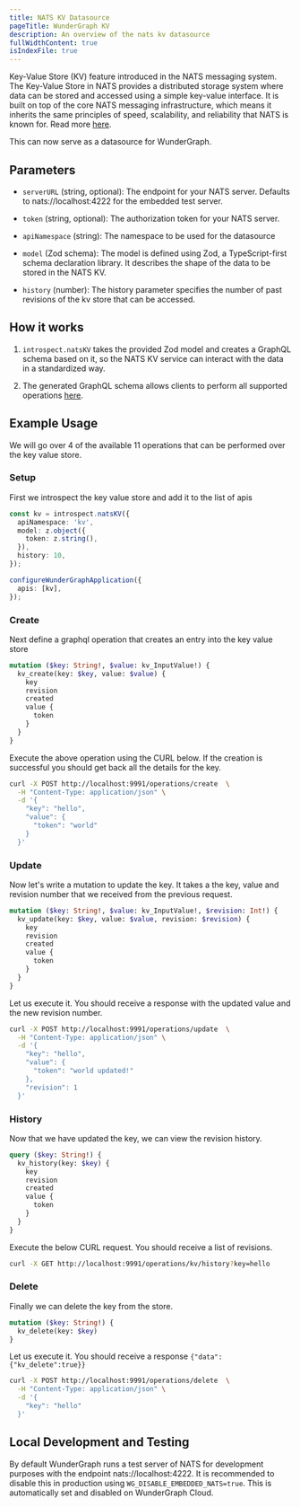 ```yaml
---
title: NATS KV Datasource
pageTitle: WunderGraph KV
description: An overview of the nats kv datasource
fullWidthContent: true
isIndexFile: true
---
```


Key-Value Store (KV) feature introduced in the NATS messaging system. The Key-Value Store in NATS provides a distributed storage system where data can be stored and accessed using a simple key-value interface. It is built on top of the core NATS messaging infrastructure, which means it inherits the same principles of speed, scalability, and reliability that NATS is known for. Read more [here](https://docs.nats.io/using-nats/developer/develop_jetstream/kv).

This can now serve as a datasource for WunderGraph.

## Parameters

- `serverURL` (string, optional): The endpoint for your NATS server. Defaults to nats://localhost:4222 for the embedded test server.

- `token` (string, optional): The authorization token for your NATS server.

- `apiNamespace` (string): The namespace to be used for the datasource

- `model` (Zod schema): The model is defined using Zod, a TypeScript-first schema declaration library. It describes the shape of the data to be stored in the NATS KV.

- `history` (number): The history parameter specifies the number of past revisions of the kv store that can be accessed.

## How it works

1. `introspect.natsKV` takes the provided Zod model and creates a GraphQL schema based on it, so the NATS KV service can interact with the data in a standardized way.

2. The generated GraphQL schema allows clients to perform all supported operations [here](https://docs.nats.io/using-nats/developer/develop_jetstream/kv).

## Example Usage

We will go over 4 of the available 11 operations that can be performed over the key value store.

### Setup

First we introspect the key value store and add it to the list of apis

```typescript {% filename="wundergraph.config.ts" %}
const kv = introspect.natsKV({
  apiNamespace: 'kv',
  model: z.object({
    token: z.string(),
  }),
  history: 10,
});

configureWunderGraphApplication({
  apis: [kv],
});
```

### Create

Next define a graphql operation that creates an entry into the key value store

```graphql {% filename="create.graphql" %}
mutation ($key: String!, $value: kv_InputValue!) {
  kv_create(key: $key, value: $value) {
    key
    revision
    created
    value {
      token
    }
  }
}
```

Execute the above operation using the CURL below. If the creation is successful you should get back all the details for the key.

```bash
curl -X POST http://localhost:9991/operations/create  \
  -H "Content-Type: application/json" \
  -d '{
    "key": "hello",
    "value": {
      "token": "world"
    }
  }'
```

### Update

Now let's write a mutation to update the key. It takes a the key, value and revision number that we received from the previous request.

```graphql {% filename="update.graphql" %}
mutation ($key: String!, $value: kv_InputValue!, $revision: Int!) {
  kv_update(key: $key, value: $value, revision: $revision) {
    key
    revision
    created
    value {
      token
    }
  }
}
```

Let us execute it. You should receive a response with the updated value and the new revision number.

```bash
curl -X POST http://localhost:9991/operations/update  \
  -H "Content-Type: application/json" \
  -d '{
    "key": "hello",
    "value": {
      "token": "world updated!"
    },
    "revision": 1
  }'
```

### History

Now that we have updated the key, we can view the revision history.

```graphql {% filename="history.graphql" %}
query ($key: String!) {
  kv_history(key: $key) {
    key
    revision
    created
    value {
      token
    }
  }
}
```

Execute the below CURL request. You should receive a list of revisions.

```bash
curl -X GET http://localhost:9991/operations/kv/history?key=hello
```

### Delete

Finally we can delete the key from the store.

```graphql {% filename="delete.graphql" %}
mutation ($key: String!) {
  kv_delete(key: $key)
}
```

Let us execute it. You should receive a response `{"data":{"kv_delete":true}}`

```bash
curl -X POST http://localhost:9991/operations/delete  \
  -H "Content-Type: application/json" \
  -d '{
    "key": "hello"
  }'
```

## Local Development and Testing

By default WunderGraph runs a test server of NATS for development purposes with the endpoint nats://localhost:4222. It is recommended to disable this in production using `WG_DISABLE_EMBEDDED_NATS=true`. This is automatically set and disabled on WunderGraph Cloud.
